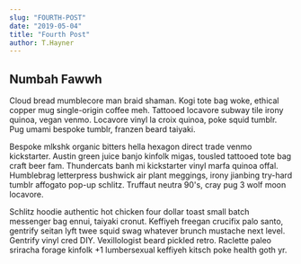 ```yaml
---
slug: "FOURTH-POST"
date: "2019-05-04"
title: "Fourth Post"
author: T.Hayner
---
```


## Numbah Fawwh

<p>
Cloud bread mumblecore man braid shaman. Kogi tote bag woke, ethical copper mug single-origin coffee meh. Tattooed locavore subway tile irony quinoa, vegan venmo. Locavore vinyl la croix quinoa, poke squid tumblr. Pug umami bespoke tumblr, franzen beard taiyaki.
</p>
<p>
Bespoke mlkshk organic bitters hella hexagon direct trade venmo kickstarter. Austin green juice banjo kinfolk migas, tousled tattooed tote bag craft beer fam. Thundercats banh mi kickstarter vinyl marfa quinoa offal. Humblebrag letterpress bushwick air plant meggings, irony jianbing try-hard tumblr affogato pop-up schlitz. Truffaut neutra 90's, cray pug 3 wolf moon locavore.
</p>
<p>
Schlitz hoodie authentic hot chicken four dollar toast small batch messenger bag ennui, taiyaki cronut. Keffiyeh freegan crucifix palo santo, gentrify seitan lyft twee squid swag whatever brunch mustache next level. Gentrify vinyl cred DIY. Vexillologist beard pickled retro. Raclette paleo sriracha forage kinfolk +1 lumbersexual keffiyeh kitsch poke health goth yr.
</p>
